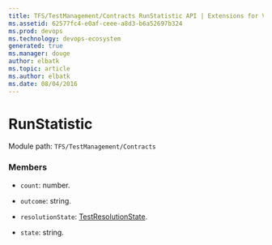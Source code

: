 ```yaml
---
title: TFS/TestManagement/Contracts RunStatistic API | Extensions for Visual Studio Team Services
ms.assetid: 62577fc4-e0af-ceee-a8d3-b6a52697b324
ms.prod: devops
ms.technology: devops-ecosystem
generated: true
ms.manager: douge
author: elbatk
ms.topic: article
ms.author: elbatk
ms.date: 08/04/2016
---
```


# RunStatistic

Module path: `TFS/TestManagement/Contracts`


### Members

* `count`: number. 

* `outcome`: string. 

* `resolutionState`: [TestResolutionState](../../../TFS/TestManagement/Contracts/TestResolutionState.md). 

* `state`: string. 

